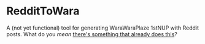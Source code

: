 # RedditToWara
A (not yet functional) tool for generating WaraWaraPlaze 1stNUP with Reddit posts. What do you *mean* [there's something that already does this](https://github.com/CaramelKat/Wii-U-XML-Generator)?
